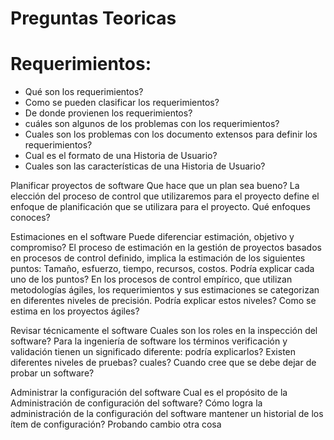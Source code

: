 # Preguntas Teoricas

<h1>Requerimientos:</h1>
<ul>
  <li>Qué son los requerimientos?</li>
<li>Como se pueden clasificar los requerimientos?</li>
<li>De donde provienen los requerimientos?</li>
<li>cuáles son algunos de los problemas con los requerimientos?</li>
<li>Cuales son los problemas con los documento extensos para definir los requerimientos?</li>
<li>Cual es el formato de una Historia de Usuario?</li>
  <li>Cuales son las características de una Historia de Usuario?</li>
  </ul>

Planificar proyectos de software
Que hace que un plan sea bueno?
La elección del proceso de control que utilizaremos para el proyecto define el enfoque de planificación que se utilizara para el proyecto. Qué enfoques conoces?

Estimaciones en el software
Puede diferenciar estimación, objetivo y compromiso?
El proceso de estimación en la gestión de proyectos basados en procesos de control definido, implica la estimación de los siguientes puntos:
Tamaño, esfuerzo, tiempo, recursos, costos.
Podría explicar cada uno de los puntos?
En los procesos de control empírico, que utilizan metodologías ágiles, los requerimientos y sus estimaciones se categorizan en diferentes niveles de precisión. Podría explicar estos niveles?
Como se estima en los proyectos ágiles?

Revisar técnicamente el software
Cuales son los roles en la inspección del software?
Para la ingeniería de software los términos verificación y validación tienen un significado diferente: podría explicarlos?
Existen diferentes niveles de pruebas? cuales?
Cuando cree que se debe dejar de probar un software?

Administrar la configuración del software
Cual es el propósito de la Administración de configuración del software?
Cómo logra la administración de la configuración del software mantener un historial de los ítem de configuración?
Probando cambio
otra cosa
